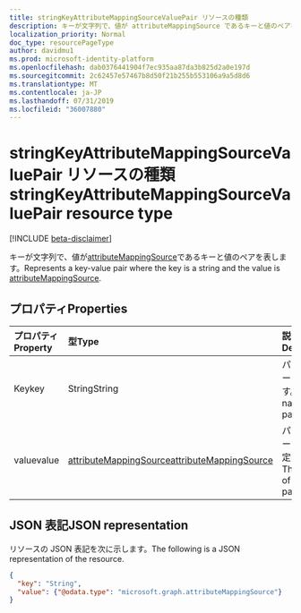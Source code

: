 ```yaml
---
title: stringKeyAttributeMappingSourceValuePair リソースの種類
description: キーが文字列で、値が attributeMappingSource であるキーと値のペアを表します。
localization_priority: Normal
doc_type: resourcePageType
author: davidmu1
ms.prod: microsoft-identity-platform
ms.openlocfilehash: dab0376441904f7ec935aa87da3b825d2a0e197d
ms.sourcegitcommit: 2c62457e57467b8d50f21b255b553106a9a5d8d6
ms.translationtype: MT
ms.contentlocale: ja-JP
ms.lasthandoff: 07/31/2019
ms.locfileid: "36007880"
---
```

# <a name="stringkeyattributemappingsourcevaluepair-resource-type"></a><span data-ttu-id="100d1-103">stringKeyAttributeMappingSourceValuePair リソースの種類</span><span class="sxs-lookup"><span data-stu-id="100d1-103">stringKeyAttributeMappingSourceValuePair resource type</span></span>

[!INCLUDE [beta-disclaimer](../../includes/beta-disclaimer.md)]

<span data-ttu-id="100d1-104">キーが文字列で、値が[attributeMappingSource](synchronization-attributemappingsource.md)であるキーと値のペアを表します。</span><span class="sxs-lookup"><span data-stu-id="100d1-104">Represents a key-value pair where the key is a string and the value is [attributeMappingSource](synchronization-attributemappingsource.md).</span></span>

## <a name="properties"></a><span data-ttu-id="100d1-105">プロパティ</span><span class="sxs-lookup"><span data-stu-id="100d1-105">Properties</span></span>
| <span data-ttu-id="100d1-106">プロパティ</span><span class="sxs-lookup"><span data-stu-id="100d1-106">Property</span></span>     | <span data-ttu-id="100d1-107">型</span><span class="sxs-lookup"><span data-stu-id="100d1-107">Type</span></span>   |<span data-ttu-id="100d1-108">説明</span><span class="sxs-lookup"><span data-stu-id="100d1-108">Description</span></span>|
|:---------------|:--------|:----------|
|<span data-ttu-id="100d1-109">Key</span><span class="sxs-lookup"><span data-stu-id="100d1-109">key</span></span>|<span data-ttu-id="100d1-110">String</span><span class="sxs-lookup"><span data-stu-id="100d1-110">String</span></span>|<span data-ttu-id="100d1-111">パラメーターの名前です。</span><span class="sxs-lookup"><span data-stu-id="100d1-111">The name of the parameter.</span></span>|
|<span data-ttu-id="100d1-112">value</span><span class="sxs-lookup"><span data-stu-id="100d1-112">value</span></span>|[<span data-ttu-id="100d1-113">attributeMappingSource</span><span class="sxs-lookup"><span data-stu-id="100d1-113">attributeMappingSource</span></span>](synchronization-attributemappingsource.md)|<span data-ttu-id="100d1-114">パラメーターの値を指定します。</span><span class="sxs-lookup"><span data-stu-id="100d1-114">The value of the parameter.</span></span>|

## <a name="json-representation"></a><span data-ttu-id="100d1-115">JSON 表記</span><span class="sxs-lookup"><span data-stu-id="100d1-115">JSON representation</span></span>

<span data-ttu-id="100d1-116">リソースの JSON 表記を次に示します。</span><span class="sxs-lookup"><span data-stu-id="100d1-116">The following is a JSON representation of the resource.</span></span>

<!-- {
  "blockType": "resource",
  "optionalProperties": [

  ],
  "@odata.type": "microsoft.graph.stringKeyAttributeMappingSourceValuePair"
}-->

```json
{
  "key": "String",
  "value": {"@odata.type": "microsoft.graph.attributeMappingSource"}
}

```

<!-- uuid: 8fcb5dbc-d5aa-4681-8e31-b001d5168d79
2015-10-25 14:57:30 UTC -->
<!--
{
  "type": "#page.annotation",
  "description": "stringKeyAttributeMappingSourceValuePair resource",
  "keywords": "",
  "section": "documentation",
  "tocPath": "",
  "suppressions": []
}
-->
